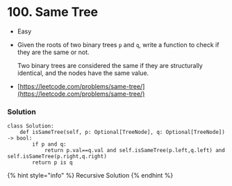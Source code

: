 # 100. Same Tree

* Easy
*   Given the roots of two binary trees `p` and `q`, write a function to check if they are the same or not.

    Two binary trees are considered the same if they are structurally identical, and the nodes have the same value.
* [https://leetcode.com/problems/same-tree/](https://leetcode.com/problems/same-tree/)

### Solution&#x20;

```
class Solution:
    def isSameTree(self, p: Optional[TreeNode], q: Optional[TreeNode]) -> bool:
        if p and q:
            return p.val==q.val and self.isSameTree(p.left,q.left) and self.isSameTree(p.right,q.right)
        return p is q 
```

{% hint style="info" %}
Recursive Solution&#x20;
{% endhint %}
